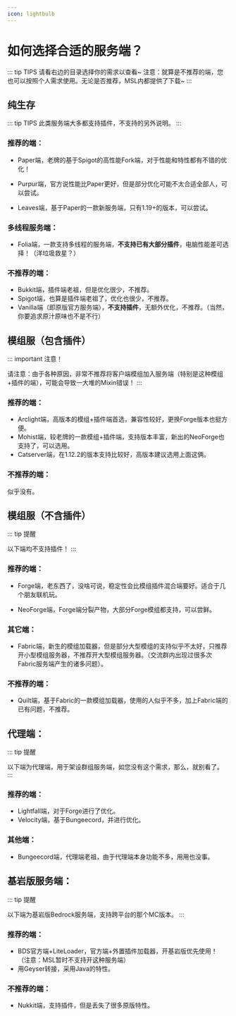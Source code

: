 ```yaml
---
icon: lightbulb
---
```

# 如何选择合适的服务端？

::: tip TIPS
请看右边的目录选择你的需求以查看~
注意：就算是不推荐的端，您也可以按照个人需求使用。无论是否推荐，MSL内都提供了下载~
:::

## 纯生存
::: tip TIPS
此类服务端大多都支持插件，不支持的另外说明。
:::


### 推荐的端：

- Paper端，老牌的基于Spigot的高性能Fork端，对于性能和特性都有不错的优化！

- Purpur端，官方说性能比Paper更好，但是部分优化可能不太合适全部人，可以尝试。

- Leaves端，基于Paper的一款新服务端，只有1.19+的版本，可以尝试。

### 多线程服务端：

- Folia端，一款支持多线程的服务端，**不支持已有大部分插件**，电脑性能差可选择！（洋垃圾救星？）

### 不推荐的端：

- Bukkit端，插件端老祖，但是优化很少，不推荐。
- Spigot端，也算是插件端老祖了，优化也很少，不推荐。
- Vanilla端（即原版官方服务端），**不支持插件**，无额外优化，不推荐。（当然，你要追求原汁原味也不是不行）



## 模组服（包含插件）
::: important 注意！

请注意：由于各种原因，非常不推荐将客户端模组加入服务端（特别是这种模组+插件的端），可能会导致一大堆的Mixin错误！
:::


### 推荐的端：

- Arclight端，高版本的模组+插件端首选，兼容性较好，更换Forge版本也挺方便。
- Mohist端，较老牌的一款模组+插件端，支持版本丰富，新出的NeoForge也支持了，可以选用。
- Catserver端，在1.12.2的版本支持比较好，高版本建议选用上面这俩。

### 不推荐的端：

似乎没有。



## 模组服（不含插件）

::: tip 提醒

以下端均不支持插件！
:::

### 推荐的端：

- Forge端，老东西了，没啥可说，稳定性会比模组插件混合端要好。适合于几个朋友联机玩。

- NeoForge端，Forge端分裂产物，大部分Forge模组都支持，可以尝鲜。

### 其它端：

- Fabric端，新生的模组加载器，但是部分大型模组的支持似乎不太好，只推荐开小型模组服务器，不推荐开大型模组服务器。（交流群内出现过很多次Fabric服务端产生的诸多问题）。

### 不推荐的端：

- Quilt端，基于Fabric的一款模组加载器，使用的人似乎不多，加上Fabric端的已有问题，不推荐。



## 代理端：

::: tip 提醒

以下端为代理端，用于架设群组服务端，如您没有这个需求，那么，就别看了。 
:::

### 推荐的端：

- Lightfall端，对于Forge进行了优化。
- Velocity端，基于Bungeecord，并进行优化。

### 其他端：

- Bungeecord端，代理端老祖，由于代理端本身功能不多，用用也没事。



## 基岩版服务端：

::: tip 提醒

以下端为基岩版Bedrock服务端，支持跨平台的那个MC版本。
:::

### 推荐的端：

- BDS官方端+LiteLoader，官方端+外置插件加载器，开基岩版优先使用！（注意：MSL暂时不支持开这种服务端）
- 用Geyser转接，采用Java的特性。

### 不推荐的端：

- Nukkit端，支持插件，但是丢失了很多原版特性。
